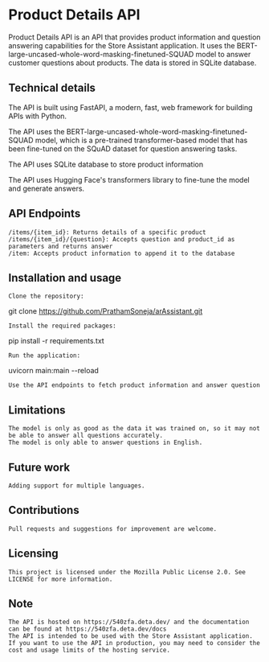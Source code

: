 # Product Details API

Product Details API is an API that provides product information and question answering capabilities for the Store Assistant application. It uses the BERT-large-uncased-whole-word-masking-finetuned-SQUAD model to answer customer questions about products. The data is stored in SQLite database.
## Technical details

The API is built using FastAPI, a modern, fast, web framework for building APIs with Python.

The API uses the BERT-large-uncased-whole-word-masking-finetuned-SQUAD model, which is a pre-trained transformer-based model that has been fine-tuned on the SQuAD dataset for question answering tasks.

The API uses SQLite database to store product information

The API uses Hugging Face's transformers library to fine-tune the model and generate answers.

## API Endpoints

    /items/{item_id}: Returns details of a specific product
    /items/{item_id}/{question}: Accepts question and product_id as parameters and returns answer
    /item: Accepts product information to append it to the database

## Installation and usage

    Clone the repository:

git clone https://github.com/PrathamSoneja/arAssistant.git

    Install the required packages:

pip install -r requirements.txt

    Run the application:

uvicorn main:main --reload

    Use the API endpoints to fetch product information and answer question

## Limitations

    The model is only as good as the data it was trained on, so it may not be able to answer all questions accurately.
    The model is only able to answer questions in English.

## Future work

    Adding support for multiple languages.

## Contributions

    Pull requests and suggestions for improvement are welcome.

## Licensing

    This project is licensed under the Mozilla Public License 2.0. See LICENSE for more information.

## Note

    The API is hosted on https://540zfa.deta.dev/ and the documentation can be found at https://540zfa.deta.dev/docs
    The API is intended to be used with the Store Assistant application.
    If you want to use the API in production, you may need to consider the cost and usage limits of the hosting service.
